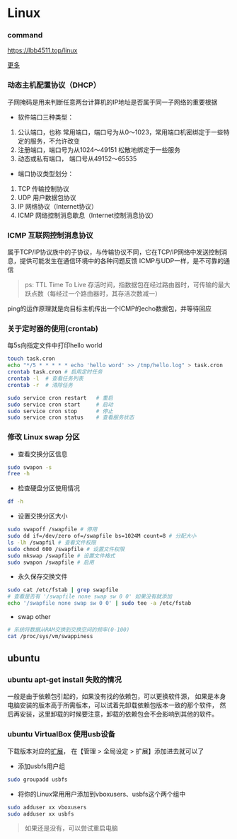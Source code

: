 # Linux

### command

https://lbb4511.top/linux

[更多](command/README.md)

### 动态主机配置协议（DHCP）

子网掩码是用来判断任意两台计算机的IP地址是否属于同一子网络的重要根据

* 软件端口三种类型：
1. 公认端口，也称 常用端口，端口号为从0～1023，常用端口机密绑定于一些特定的服务，不允许改变
2. 注册端口，端口号为从1024～49151 松散地绑定于一些服务
3. 动态或私有端口， 端口号从49152～65535

* 端口协议类型划分：
1. TCP 传输控制协议
2. UDP 用户数据包协议
3. IP 网络协议（Internet协议）
4. ICMP 网络控制消息歇息（Internet控制消息协议）

### ICMP 互联网控制消息协议

属于TCP/IP协议族中的子协议，与传输协议不同，它在TCP/IP网络中发送控制消息，提供可能发生在通信环境中的各种问题反馈
ICMP与UDP一样，是不可靠的通信

> ps: TTL Time To Live 存活时间，指数据包在经过路由器时，可传输的最大跃点数（每经过一个路由器时，其存活次数减一）

ping的运作原理就是向目标主机传出一个ICMP的echo数据包，并等待回应

### 关于定时器的使用(crontab)

每5s向指定文件中打印hello world

```bash
touch task.cron
echo "*/5 * * * * * echo 'hello word' >> /tmp/hello.log" > task.cron
crontab task.cron # 启用定时任务
crontab -l  # 查看任务列表
crontab -r  # 清除任务
```

```bash
sudo service cron restart   # 重启
sudo service cron start     # 启动
sudo service cron stop      # 停止
sudo service cron status    # 查看服务状态
```

### 修改 Linux swap 分区

* 查看交换分区信息

```bash
sudo swapon -s
free -h
```

* 检查硬盘分区使用情况

```bash
df -h
```

* 设置交换分区大小

```bash
sudo swapoff /swapfile # 停用
sudo dd if=/dev/zero of=/swapfile bs=1024M count=8 # 分配大小
ls -lh /swapfil # 查看文件权限
sudo chmod 600 /swapfile # 设置文件权限
sudo mkswap /swapfile # 设置文件格式
sudo swapon /swapfile # 启用
```

* 永久保存交换文件

```bash
sudo cat /etc/fstab | grep swapfile
# 查看是否有 '/swapfile none swap sw 0 0' 如果没有就添加
echo '/swapfile none swap sw 0 0' | sudo tee -a /etc/fstab
```

* swap other

```bash
# 系统将数据从RAM交换到交换空间的频率(0-100)
cat /proc/sys/vm/swappiness
```

## ubuntu

### ubuntu apt-get install 失败的情况

一般是由于依赖包引起的，如果没有找的依赖包，可以更换软件源，
如果是本身电脑安装的版本高于所需版本，可以试着先卸载依赖包版本一致的那个软件，
然后再安装，这里卸载的时候要注意，卸载的依赖包会不会影响到其他的软件。

### ubuntu VirtualBox 使用usb设备

下载版本对应的[扩展](http://www.oracle.com/technetwork/server-storage/virtualbox/downloads/index.html#extpack)，
在【管理 > 全局设定 > 扩展】添加进去就可以了

* 添加usbfs用户组

```bash
sudo groupadd usbfs
```

* 将你的Linux常用用户添加到vboxusers、usbfs这个两个组中

```bash
sudo adduser xx vboxusers  
sudo adduser xx usbfs
```

> 如果还是没有，可以尝试重启电脑
